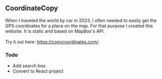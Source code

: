 ## CoordinateCopy

When I traveled the world by car in 2023, I often needed to easily get the GPS coordinates for a place on the map. For that purpose I created this website. It is static and based on MapBox's API. <br><br>
Try it out here: https://copycoordinates.com/.

### Todo
* Add search box
* Convert to React project